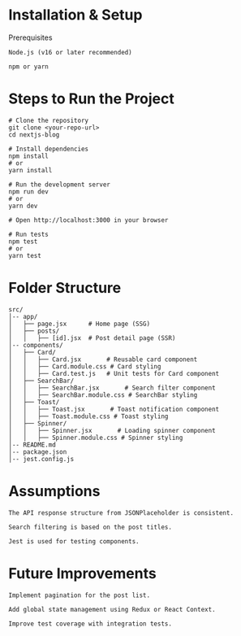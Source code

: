 # Installation & Setup

   Prerequisites

    Node.js (v16 or later recommended)

    npm or yarn

# Steps to Run the Project

```
# Clone the repository
git clone <your-repo-url>
cd nextjs-blog

# Install dependencies
npm install
# or
yarn install

# Run the development server
npm run dev
# or
yarn dev

# Open http://localhost:3000 in your browser

# Run tests
npm test
# or
yarn test
```

 #  Folder Structure

```
src/
│-- app/
│   ├── page.jsx      # Home page (SSG)
│   ├── posts/
│   │   ├── [id].jsx  # Post detail page (SSR)
│-- components/
│   ├── Card/
│   │   ├── Card.jsx       # Reusable card component
│   │   ├── Card.module.css # Card styling
│   │   ├── Card.test.js   # Unit tests for Card component
│   ├── SearchBar/
│   │   ├── SearchBar.jsx       # Search filter component
│   │   ├── SearchBar.module.css # SearchBar styling
│   ├── Toast/
│   │   ├── Toast.jsx       # Toast notification component
│   │   ├── Toast.module.css # Toast styling
│   ├── Spinner/
│   │   ├── Spinner.jsx       # Loading spinner component
│   │   ├── Spinner.module.css # Spinner styling
│-- README.md
│-- package.json
│-- jest.config.js

```

# Assumptions

    The API response structure from JSONPlaceholder is consistent.

    Search filtering is based on the post titles.

    Jest is used for testing components.

# Future Improvements

    Implement pagination for the post list.

    Add global state management using Redux or React Context.

    Improve test coverage with integration tests.
